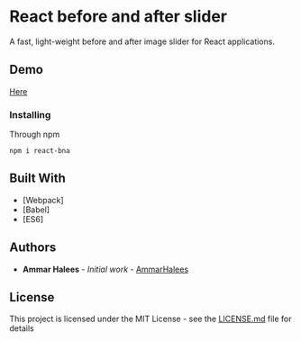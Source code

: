 # React before and after slider

A fast, light-weight before and after image slider for React applications.

## Demo

[Here](https://sliderbna.netlify.app/)


### Installing

Through npm

```
npm i react-bna
```

## Built With

* [Webpack]
* [Babel]
* [ES6]


## Authors

* **Ammar Halees** - *Initial work* - [AmmarHalees](https://github.com/AmmarHalees)


## License

This project is licensed under the MIT License - see the [LICENSE.md](LICENSE.md) file for details

